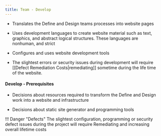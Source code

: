 ```yaml
---
title: Team - Develop
---
```


- Translates the Define and Design teams processes into website pages 

- Uses development languages to create website material such as text, graphics, and abstract logical structures. These languages are nonhuman, and strict 

- Configures and uses website development tools

- The slightest errors or security issues during development will require [[Defect Remediation Costs​|remediating]] sometime during the life time of the website.

#### Develop - Prerequisites
- Decisions about resources required to transform the Define and Design work into a website and infrastructure

- Decisions about static site generator and programming tools
		
!!! Danger "Defects"
	The slightest configuration, programming or security defect issues during the project will require Remediating and increasing overall lifetime costs 
